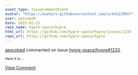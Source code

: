 ```yaml
---
event_type: IssueCommentEvent
avatar: "https://avatars.githubusercontent.com/u/43122995?"
user: aescobed
date: 2025-02-22
repo_name: hypre-space/hypre
html_url: https://github.com/hypre-space/hypre/issues/1233
repo_url: https://github.com/hypre-space/hypre
---
```


<a href='https://github.com/aescobed' target='_blank'>aescobed</a> commented on issue <a href='https://github.com/hypre-space/hypre/issues/1233' target='_blank'>hypre-space/hypre#1233</a>.

<small>Here it is:...</small>

<a href='https://github.com/hypre-space/hypre/issues/1233' target='_blank'>View Comment</a>